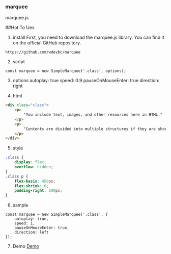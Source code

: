 ### marquee
marquee.js

##Hot To Ues

1. install
First, you need to download the marquee.js library. You can find it on the official GitHub repository.

`https://github.com/wdevbc/marquee`

2. script
```script
const marquee = new SimpleMarquee('.class', options);
```

3. options
autoplay: true
speed: 0.9
pauseOnMouseEnter: true
direction: right

4. html
```html
<div class="class">
    <p>
        "You include text, images, and other resources here in HTML."
    </p>
    <p>
        "Contents are divided into multiple structures if they are short in length."
    </p>
</div>
```

5. style
```css
.class {
    display: flex;
    overflow: hidden;
}
.class p {
    flex-basis: 450px;
    flex-shrink: 0;
    padding-right: 100px;
}
```

6. sample
```sample code
const marquee = new SimpleMarquee('.class', {
    autoplay: true,
    speed: 1,
    pauseOnMouseEnter: true,
    direction: left
});
```

7. Demo
[Demo](https://git.wdev.kr/javascript/dev/marquee/marquee.html)